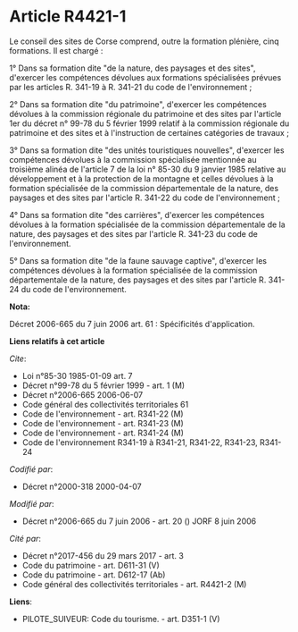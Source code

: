 # Article R4421-1

Le conseil des sites de Corse comprend, outre la formation plénière, cinq formations. Il est chargé :

1° Dans sa formation dite "de la nature, des paysages et des sites", d'exercer les compétences dévolues aux formations
spécialisées prévues par les articles R. 341-19 à R. 341-21 du code de l'environnement ;

2° Dans sa formation dite "du patrimoine", d'exercer les compétences dévolues à la commission régionale du patrimoine et des
sites par l'article 1er du décret n° 99-78 du 5 février 1999 relatif à la commission régionale du patrimoine et des sites et
à l'instruction de certaines catégories de travaux ;

3° Dans sa formation dite "des unités touristiques nouvelles", d'exercer les compétences dévolues à la commission spécialisée
mentionnée au troisième alinéa de l'article 7 de la loi n° 85-30 du 9 janvier 1985 relative au développement et à la
protection de la montagne et celles dévolues à la formation spécialisée de la commission départementale de la nature, des
paysages et des sites par l'article R. 341-22 du code de l'environnement ;

4° Dans sa formation dite "des carrières", d'exercer les compétences dévolues à la formation spécialisée de la commission
départementale de la nature, des paysages et des sites par l'article R. 341-23 du code de l'environnement.

5° Dans sa formation dite "de la faune sauvage captive", d'exercer les compétences dévolues à la formation spécialisée de la
commission départementale de la nature, des paysages et des sites par l'article R. 341-24 du code de l'environnement.

**Nota:**

Décret 2006-665 du 7 juin 2006 art. 61 : Spécificités d'application.

**Liens relatifs à cet article**

_Cite_:

  - Loi n°85-30 1985-01-09 art. 7
  - Décret n°99-78 du 5 février 1999 - art. 1 (M)
  - Décret n°2006-665 2006-06-07
  - Code général des collectivités territoriales 61
  - Code de l'environnement - art. R341-22 (M)
  - Code de l'environnement - art. R341-23 (M)
  - Code de l'environnement - art. R341-24 (M)
  - Code de l'environnement R341-19 à R341-21, R341-22, R341-23, R341-24

_Codifié par_:

  - Décret n°2000-318 2000-04-07

_Modifié par_:

  - Décret n°2006-665 du 7 juin 2006 - art. 20 () JORF 8 juin 2006

_Cité par_:

  - Décret n°2017-456 du 29 mars 2017 - art. 3
  - Code du patrimoine - art. D611-31 (V)
  - Code du patrimoine - art. D612-17 (Ab)
  - Code général des collectivités territoriales - art. R4421-2 (M)

**Liens**:

  - PILOTE_SUIVEUR: Code du tourisme. - art. D351-1 (V)
